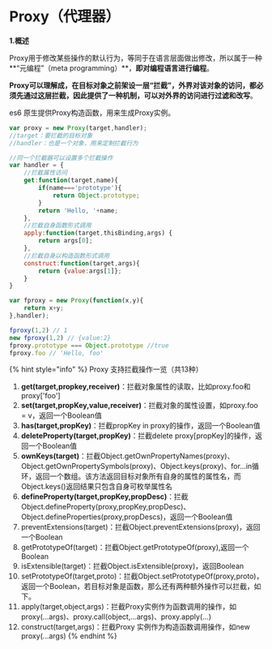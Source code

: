 # Proxy（代理器）

**1.概述**

Proxy用于修改某些操作的默认行为，等同于在语言层面做出修改，所以属于一种**“元编程”（meta programming）**，**即对编程语言进行编程**。

**Proxy可以理解成，在目标对象之前架设一层“拦截”，外界对该对象的访问，都必须先通过这层拦截，因此提供了一种机制，可以对外界的访问进行过滤和改写**。

es6 原生提供Proxy构造函数，用来生成Proxy实例。

```javascript
var proxy = new Proxy(target,handler);
//target：要拦截的目标对象
//handler：也是一个对象，用来定制拦截行为
```

```javascript
//同一个拦截器可以设置多个拦截操作
var handler = {
	//拦截属性访问
	get:function(target,name){
		if(name==='prototype'){
			return Object.prototype;
		}
		return 'Hello, '+name;
	},
	//拦截自身函数形式调用
	apply:function(target,thisBinding,args) {
		return args[0];
	},
	//拦截自身以构造函数形式调用
	construct:function(target,args){
		return {value:args[1]};
	}
}

var fproxy = new Proxy(function(x,y){
	return x+y;
},handler);

fproxy(1,2) // 1
new fproxy(1,2) // {value:2}
fproxy.prototype === Object.prototype //true
fproxy.foo // 'Hello, foo'
```

{% hint style="info" %}
Proxy 支持拦截操作一览（共13种）

1. **get\(target,propkey,receiver\)**：拦截对象属性的读取，比如proxy.foo和proxy\['foo'\]
2. **set\(target,propKey,value,receiver\)**：拦截对象的属性设置，如proxy.foo = v，返回一个Boolean值
3. **has\(target,propKey\)**：拦截propKey in proxy的操作，返回一个Boolean值
4. **deleteProperty\(target,propKey\)**：拦截delete proxy\[propKey\]的操作，返回一个Boolean值
5. **ownKeys\(target\)**：拦截Object.getOwnPropertyNames\(proxy\)、Object.getOwnPropertySymbols\(proxy\)、Object.keys\(proxy\)、for...in循环，返回一个数组。该方法返回目标对象所有自身的属性的属性名，而Object.keys\(\)返回结果只包含自身可枚举属性名
6. **defineProperty\(target,propKey,propDesc\)**：拦截Object.defineProperty\(proxy,propKey,propDesc\)、Object.defineProperties\(proxy,propDescs\)，返回一个Boolean值
7. preventExtensions\(target\)：拦截Object.preventExtensions\(proxy\)，返回一个Boolean
8. getPrototypeOf\(target\)：拦截Object.getPrototypeOf\(proxy\),返回一个Boolean
9. isExtensible\(target\)：拦截Object.isExtensible\(proxy\)，返回Boolean
10. setPrototypeOf\(target,proto\)：拦截Object.setPrototypeOf\(proxy,proto\)，返回一个Boolean，若目标对象是函数，那么还有两种额外操作可以拦截，如下。
11. apply\(target,object,args\)：拦截Proxy实例作为函数调用的操作，如proxy\(...args\)、proxy.call\(object,...args\)、proxy.apply\(...\)
12. construct\(target,args\)：拦截Proxy 实例作为构造函数调用操作，如new proxy\(...args\)
{% endhint %}


